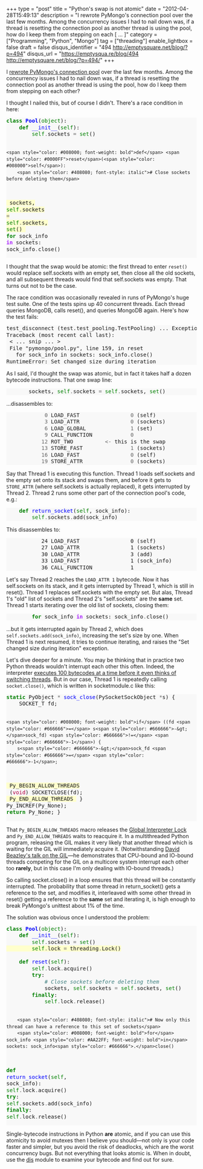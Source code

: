 +++
type = "post"
title = "Python's swap is not atomic"
date = "2012-04-28T15:49:13"
description = "I rewrote PyMongo's connection pool over the last few months. Among the concurrency issues I had to nail down was, if a thread is resetting the connection pool as another thread is using the pool, how do I keep them from stepping on each [ ... ]"
category = ["Programming", "Python", "Mongo"]
tag = ["threading"]
enable_lightbox = false
draft = false
disqus_identifier = "494 http://emptysquare.net/blog/?p=494"
disqus_url = "https://emptysqua.re/blog/494 http://emptysquare.net/blog/?p=494/"
+++

<p>I <a href="/requests-in-python-and-mongodb/">rewrote PyMongo's connection
pool</a> over the last few months.
Among the concurrency issues I had to nail down was, if a thread is
resetting the connection pool as another thread is using the pool, how
do I keep them from stepping on each other?</p>
<p>I thought I nailed this, but of course I didn't. There's a race
condition in here:</p>
<div class="codehilite" style="background: #f8f8f8"><pre style="line-height: 125%"><span style="color: #008000; font-weight: bold">class</span> <span style="color: #0000FF; font-weight: bold">Pool</span>(<span style="color: #008000">object</span>):
    <span style="color: #008000; font-weight: bold">def</span> <span style="color: #0000FF">__init__</span>(<span style="color: #008000">self</span>):
        <span style="color: #008000">self</span><span style="color: #666666">.</span>sockets <span style="color: #666666">=</span> <span style="color: #008000">set</span>()

    <span style="color: #008000; font-weight: bold">def</span> <span style="color: #0000FF">reset</span>(<span style="color: #008000">self</span>):
        <span style="color: #408080; font-style: italic"># Close sockets before deleting them</span>
<span style="background-color: #ffffcc">        sockets, <span style="color: #008000">self</span><span style="color: #666666">.</span>sockets <span style="color: #666666">=</span> <span style="color: #008000">self</span><span style="color: #666666">.</span>sockets, <span style="color: #008000">set</span>()
</span>        <span style="color: #008000; font-weight: bold">for</span> sock_info <span style="color: #AA22FF; font-weight: bold">in</span> sockets: sock_info<span style="color: #666666">.</span>close()
</pre></div>


<p>I thought that the swap would be atomic: the first thread to enter
<code>reset()</code> would replace self.sockets with an empty set, then close all
the old sockets, and all subsequent threads would find that self.sockets
was empty. That turns out not to be the case.</p>
<p>The race condition was occasionally revealed in runs of PyMongo's huge
test suite. One of the tests spins up 40 concurrent threads. Each thread
queries MongoDB, calls reset(), and queries MongoDB again. Here's how
the test fails:</p>
<div class="codehilite" style="background: #f8f8f8"><pre style="line-height: 125%">test_disconnect (test.test_pooling.TestPooling) ... Exception in thread Thread-45:
Traceback (most recent call last):
 &lt; ... snip ... &gt;
 File &quot;pymongo/pool.py&quot;, line 159, in reset
   for sock_info in sockets: sock_info.close()
RuntimeError: Set changed size during iteration
</pre></div>


<p>As I said, I'd thought the swap was atomic, but in fact it takes half a
dozen bytecode instructions. That one swap line:</p>
<div class="codehilite" style="background: #f8f8f8"><pre style="line-height: 125%">       sockets, <span style="color: #008000">self</span><span style="color: #666666">.</span>sockets <span style="color: #666666">=</span> <span style="color: #008000">self</span><span style="color: #666666">.</span>sockets, <span style="color: #008000">set</span>()
</pre></div>


<p>...disassembles to:</p>
<div class="codehilite" style="background: #f8f8f8"><pre style="line-height: 125%">            <span style="color: #666666">0</span> LOAD_FAST                <span style="color: #666666">0</span> (self)
            <span style="color: #666666">3</span> LOAD_ATTR                <span style="color: #666666">0</span> (sockets)
            <span style="color: #666666">6</span> LOAD_GLOBAL              <span style="color: #666666">1</span> (set)
            <span style="color: #666666">9</span> CALL_FUNCTION            <span style="color: #666666">0</span>
           <span style="color: #666666">12</span> ROT_TWO          <span style="color: #666666">&lt;-</span> this is the swap
           <span style="color: #666666">13</span> STORE_FAST               <span style="color: #666666">1</span> (sockets)
           <span style="color: #666666">16</span> LOAD_FAST                <span style="color: #666666">0</span> (self)
           <span style="color: #666666">19</span> STORE_ATTR               <span style="color: #666666">0</span> (sockets)
</pre></div>


<p>Say that Thread 1 is executing this function. Thread 1 loads
self.sockets and the empty set onto its stack and swaps them, and before
it gets to <code>STORE_ATTR</code> (where self.sockets is actually replaced), it
gets interrupted by Thread 2. Thread 2 runs some other part of the
connection pool's code, e.g.:</p>
<div class="codehilite" style="background: #f8f8f8"><pre style="line-height: 125%">    <span style="color: #008000; font-weight: bold">def</span> <span style="color: #0000FF">return_socket</span>(<span style="color: #008000">self</span>, sock_info):
        <span style="color: #008000">self</span><span style="color: #666666">.</span>sockets<span style="color: #666666">.</span>add(sock_info)
</pre></div>


<p>This disassembles to:</p>
<div class="codehilite" style="background: #f8f8f8"><pre style="line-height: 125%">           24 LOAD_FAST                0 (self)
           27 LOAD_ATTR                1 (sockets)
           30 LOAD_ATTR                3 (add)
           33 LOAD_FAST                1 (sock_info)
           36 CALL_FUNCTION            1
</pre></div>


<p>Let's say Thread 2 reaches the <code>LOAD_ATTR 1</code> bytecode. Now it has
self.sockets on its stack, and it gets interrupted by Thread 1, which is
still in reset(). Thread 1 replaces self.sockets with the empty set. But
alas, Thread 1's "old" list of sockets and Thread 2's "self.sockets" are
the <strong>same</strong> set. Thread 1 starts iterating over the old list of
sockets, closing them:</p>
<div class="codehilite" style="background: #f8f8f8"><pre style="line-height: 125%">        <span style="color: #008000; font-weight: bold">for</span> sock_info <span style="color: #AA22FF; font-weight: bold">in</span> sockets: sock_info<span style="color: #666666">.</span>close()
</pre></div>


<p>...but it gets interrupted again by Thread 2, which does
<code>self.sockets.add(sock_info)</code>, increasing the set's size by one. When
Thread 1 is next resumed, it tries to continue iterating, and raises the
"Set changed size during iteration" exception.</p>
<p>Let's dive deeper for a minute. You may be thinking that in practice two
Python threads wouldn't interrupt each other this often. Indeed, the
interpreter <a href="http://docs.python.org/library/sys.html#sys.setcheckinterval">executes 100 bytecodes at a time before it even thinks of
switching
threads</a>.
But in our case, Thread 1 is repeatedly calling <code>socket.close()</code>, which
is written in socketmodule.c like this:</p>
<div class="codehilite" style="background: #f8f8f8"><pre style="line-height: 125%"><span style="color: #008000; font-weight: bold">static</span> PyObject <span style="color: #666666">*</span> <span style="color: #0000FF">sock_close</span>(PySocketSockObject <span style="color: #666666">*</span>s) {
    SOCKET_T fd;

    <span style="color: #008000; font-weight: bold">if</span> ((fd <span style="color: #666666">=</span> s<span style="color: #666666">-&gt;</span>sock_fd) <span style="color: #666666">!=</span> <span style="color: #666666">-1</span>) {
        s<span style="color: #666666">-&gt;</span>sock_fd <span style="color: #666666">=</span> <span style="color: #666666">-1</span>;
<span style="background-color: #ffffcc">        Py_BEGIN_ALLOW_THREADS
</span>        (<span style="color: #B00040">void</span>) SOCKETCLOSE(fd);
<span style="background-color: #ffffcc">        Py_END_ALLOW_THREADS
</span>    }
    Py_INCREF(Py_None);
    <span style="color: #008000; font-weight: bold">return</span> Py_None;
}
</pre></div>


<p>That <code>Py_BEGIN_ALLOW_THREADS</code> macro releases the <a href="http://wiki.python.org/moin/GlobalInterpreterLock">Global Interpreter
Lock</a> and
<code>Py_END_ALLOW_THREADS</code> waits to reacquire it. In a multithreaded Python
program, releasing the GIL makes it very likely that another thread
which is waiting for the GIL will immediately acquire it.
(Notwithstanding <a href="http://pyvideo.org/video/588/mindblowing-python-gil">David Beazley's talk on the
GIL</a>&mdash;he
demonstrates that CPU-bound and IO-bound threads competing for the GIL
on a multicore system interrupt each other too <strong>rarely</strong>, but in this
case I'm only dealing with IO-bound threads.)</p>
<p>So calling socket.close() in a loop ensures that this thread will be
constantly interrupted. The probability that some thread in
return_socket() gets a reference to the set, and modifies it,
interleaved with some other thread in reset() getting a reference to the
<strong>same</strong> set and iterating it, is high enough to break PyMongo's
unittest about 1% of the time.</p>
<p>The solution was obvious once I understood the problem:</p>
<div class="codehilite" style="background: #f8f8f8"><pre style="line-height: 125%"><span style="color: #008000; font-weight: bold">class</span> <span style="color: #0000FF; font-weight: bold">Pool</span>(<span style="color: #008000">object</span>):
    <span style="color: #008000; font-weight: bold">def</span> <span style="color: #0000FF">__init__</span>(<span style="color: #008000">self</span>):
        <span style="color: #008000">self</span><span style="color: #666666">.</span>sockets <span style="color: #666666">=</span> <span style="color: #008000">set</span>()
<span style="background-color: #ffffcc">        <span style="color: #008000">self</span><span style="color: #666666">.</span>lock <span style="color: #666666">=</span> threading<span style="color: #666666">.</span>Lock()
</span>
    <span style="color: #008000; font-weight: bold">def</span> <span style="color: #0000FF">reset</span>(<span style="color: #008000">self</span>):
        <span style="color: #008000">self</span><span style="color: #666666">.</span>lock<span style="color: #666666">.</span>acquire()
        <span style="color: #008000; font-weight: bold">try</span>:
            <span style="color: #408080; font-style: italic"># Close sockets before deleting them</span>
            sockets, <span style="color: #008000">self</span><span style="color: #666666">.</span>sockets <span style="color: #666666">=</span> <span style="color: #008000">self</span><span style="color: #666666">.</span>sockets, <span style="color: #008000">set</span>()
        <span style="color: #008000; font-weight: bold">finally</span>:
            <span style="color: #008000">self</span><span style="color: #666666">.</span>lock<span style="color: #666666">.</span>release()

        <span style="color: #408080; font-style: italic"># Now only this thread can have a reference to this set of sockets</span>
        <span style="color: #008000; font-weight: bold">for</span> sock_info <span style="color: #AA22FF; font-weight: bold">in</span> sockets: sock_info<span style="color: #666666">.</span>close()

   <span style="color: #008000; font-weight: bold">def</span> <span style="color: #0000FF">return_socket</span>(<span style="color: #008000">self</span>, sock_info):
        <span style="color: #008000">self</span><span style="color: #666666">.</span>lock<span style="color: #666666">.</span>acquire()
        <span style="color: #008000; font-weight: bold">try</span>:
            <span style="color: #008000">self</span><span style="color: #666666">.</span>sockets<span style="color: #666666">.</span>add(sock_info)
        <span style="color: #008000; font-weight: bold">finally</span>:
            <span style="color: #008000">self</span><span style="color: #666666">.</span>lock<span style="color: #666666">.</span>release()
</pre></div>


<p>Single-bytecode instructions in Python <strong>are</strong> atomic, and if you can
use this atomicity to avoid mutexes then I believe you should—not only
is your code faster and simpler, but you avoid the risk of deadlocks,
which are the worst concurrency bugs. But not everything that looks
atomic is. When in doubt, use the
<a href="http://docs.python.org/py3k/library/dis.html">dis</a> module to examine
your bytecode and find out for sure.</p>
